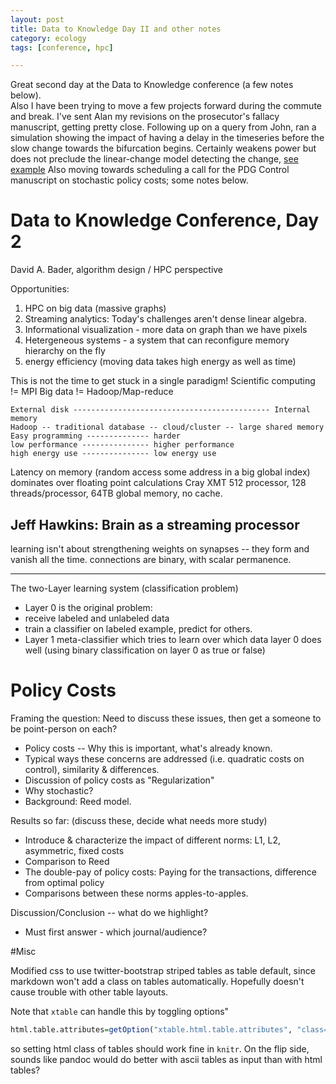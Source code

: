 ```yaml
---
layout: post
title: Data to Knowledge Day II and other notes
category: ecology
tags: [conference, hpc]

---
```



Great second day at the Data to Knowledge conference (a few notes below).  
Also I have been trying to move a few projects forward during the commute
and break. I've sent Alan my revisions on the prosecutor's fallacy manuscript,
getting pretty close. Following up on a query from John, ran a simulation 
showing the impact of having a delay in the timeseries before the slow 
change towards the bifurcation begins.  Certainly weakens power but 
does not preclude the linear-change model detecting the change, 
[see example](https://github.com/cboettig/earlywarning/blob/59e6da5cee663447509db0441c81fe4a6b960c34/inst/examples/delayed.md)
Also moving towards scheduling a call for the PDG Control manuscript on
stochastic policy costs; some notes below.  





Data to Knowledge Conference, Day 2
=========================

David A. Bader, algorithm design / HPC perspective

Opportunities:

1. HPC on big data (massive graphs) 
2. Streaming analytics:  Today's challenges aren't dense linear algebra. 
3. Informational visualization - more data on graph than we have pixels
4. Hetergeneous systems - a system that can reconfigure memory hierarchy on the fly
5. energy efficiency (moving data takes high energy as well as time)

This is not the time to get stuck in a single paradigm!
Scientific computing != MPI
Big data != Hadoop/Map-reduce

```
External disk -------------------------------------------- Internal memory
Hadoop -- traditional database -- cloud/cluster -- large shared memory
Easy programming -------------- harder
low performance --------------- higher performance
high energy use --------------- low energy use
```

Latency on memory (random access some address in a big global index) dominates over floating point calculations
Cray XMT 512 processor, 128 threads/processor, 64TB global memory, no cache.  



Jeff Hawkins: Brain as a streaming processor
----------

learning isn't about strengthening weights on synapses -- they form and vanish all the time.  connections are binary, with scalar permanence.  



------

The two-Layer learning system (classification problem)

* Layer 0 is the original problem:
* receive labeled and unlabeled data
* train a classifier on labeled example, predict for others.
* Layer 1 meta-classifier which tries to learn over which data layer 0 does well (using binary classification on layer 0 as true or false)





Policy Costs
===========

Framing the question: Need to discuss these issues, then get a someone to be point-person on each?

-  Policy costs -- Why this is important, what's already known. 
-  Typical ways these concerns are addressed (i.e. quadratic costs on control), similarity & differences.
-  Discussion of policy costs as "Regularization" 
-  Why stochastic?
-  Background: Reed model. 

Results so far: (discuss these, decide what needs more study)

-  Introduce & characterize the impact of different norms: L1, L2, asymmetric, fixed costs
-  Comparison to Reed
-  The double-pay of policy costs: Paying for the transactions, difference from optimal policy
-  Comparisons between these norms apples-to-apples. 

Discussion/Conclusion -- what do we highlight?

-  Must first answer - which journal/audience?




#Misc 

Modified css to use twitter-bootstrap striped tables as table default, since
markdown won't add a class on tables automatically.  Hopefully doesn't cause 
trouble with other table layouts.  


Note that `xtable` can handle this by toggling options"

```r
html.table.attributes=getOption("xtable.html.table.attributes", "class=table-striped"),
```

so setting html class of tables should work fine in `knitr`.  On the flip side,
sounds like pandoc would do better with ascii tables as input than with html tables?


